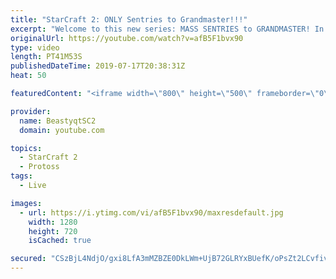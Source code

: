 ```yaml
---
title: "StarCraft 2: ONLY Sentries to Grandmaster!!!"
excerpt: "Welcome to this new series: MASS SENTRIES to GRANDMASTER! In this series, we will see how far I can get by playing ONLY Sentries on the ladder in ALL Protoss matchups!  Feel free to let me know if you have any suggestions for future videos. I hope you guys enjoy this one!  Check out my stream on Twitch"
originalUrl: https://youtube.com/watch?v=afB5F1bvx90
type: video
length: PT41M53S
publishedDateTime: 2019-07-17T20:38:31Z
heat: 50

featuredContent: "<iframe width=\"800\" height=\"500\" frameborder=\"0\" src=\"https://www.youtube.com/embed/afB5F1bvx90\" allow=\"accelerometer; autoplay; encrypted-media; gyroscope; picture-in-picture\" allowfullscreen></iframe>"

provider:
  name: BeastyqtSC2
  domain: youtube.com

topics:
  - StarCraft 2
  - Protoss
tags:
  - Live

images:
  - url: https://i.ytimg.com/vi/afB5F1bvx90/maxresdefault.jpg
    width: 1280
    height: 720
    isCached: true

secured: "CSzBjL4NdjO/gxi8LfA3mMZBZE0DkLWm+UjB72GLRYxBUefK/oPsZt2LCvfivj34RssQpG6VYJujn2Vd4dxEKddtm6yqP5fZ5SkePMcPGcQ9AxtMwr56MRgFpp/9gQK/EGzBI3cfUs9i9cefMkRno8dOP4bYZpQ/5EWUjIRZWo4c+HXmPVoo+/B8YnNWSVU5kFd6SlBbyN25WlAXTT95tEwsKRzpBZhpgCCHL/yFTQRtEKwbvSsZL3SAoN3rycEyMVnefP89TPGDCBDCi4xNTCHOcc4VAdP6DGGj1RPIHtPlUYQT5AutYi0M/WifaaWG6go3vEYgAtjs2RZLtEQJpAzheOQT8n8kKBUrtemZObxfz+jCspVRhP15y3zuQ/569vn3Q+Z6yP1/uSt4QqxcQy7TNnzxZEK91yQo9mxA8z4=;w7e4Jh9ArHLp/rsc7EVF+A=="
---
```


